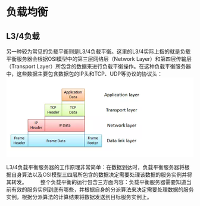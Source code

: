 # 负载均衡

## L3/4负载

另一种较为常见的负载平衡则是L3/4负载平衡。这里的L3/4实际上指的就是负载平衡服务器会根据OSI模型中的第三层网络层（Network Layer）和第四层传输层（Transport Layer）所包含的数据来进行负载平衡操作。在这种负载平衡服务器中，这些数据主要包含数据包的IP头和TCP、UDP等协议的协议头：![这里写图片描述](img/08173141_tsCq.jpg)

L3/4负载平衡服务器的工作原理非常简单：在数据到达时，负载平衡服务器将根据自身算法以及OSI模型三四层所包含的数据决定需要处理该数据的服务实例并将其转发。
　　
整个负载平衡的运行包含三方面内容：负载平衡服务器需要知道当前有效的服务实例到底有哪些，并根据自身的分派算法来决定需要处理数据的服务实例，根据分派算法的计算结果将数据发送到目标服务实例上。